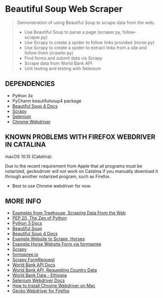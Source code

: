 # Beautiful Soup Web Scraper

> Demonstration of using Beautiful Soup to scrape data from the web.
> - Use Beautiful Soup to parse a page (scraper.py, follow-scraper.py)
> - Use Scrapy to create a spider to follow links provided (horse.py)
> - Use Scrapy to create a spider to extract links from a site and follow them (crawler.py)
> - Find forms and submit data via Scrapy
> - Scrape data from World Bank API
> - Unit testing and testing with Selenium





## DEPENDENCIES

- Python 3x
- PyCharm beautifulsoup4 package
- [Beautiful Soup 4 Docs](https://www.crummy.com/software/BeautifulSoup/bs4/doc/#)
- [Scrapy](https://scrapy.org/)
- [Selenium](https://www.selenium.dev/)
- [Chrome Webdriver](https://sites.google.com/a/chromium.org/chromedriver/downloads)


## KNOWN PROBLEMS WITH FIREFOX WEBDRIVER IN CATALINA
macOS 10.15 (Catalina):

Due to the recent requirement from Apple that all programs must
be notarized, geckodriver will not work on Catalina if you manually
download it through another notarized program, such as Firefox.

- Best to use Chrome webdriver for now.


## MORE INFO

- [Examples from Treehouse, Scraping Data From the Web](https://teamtreehouse.com/library/scraping-data-from-the-web)
- [PEP 20, The Zen of Python](https://www.python.org/dev/peps/pep-0020/)
- [Python 3 Docs](https://docs.python.org/3/)
- [Beautiful Soup](https://www.crummy.com/software/BeautifulSoup/)
- [Beautiful Soup 4 Docs](https://www.crummy.com/software/BeautifulSoup/bs4/doc/#)
- [Example Website to Scrape, Horses](https://treehouse-projects.github.io/horse-land/index.html)
- [Example Horse Website Form via formspree](https://treehouse-projects.github.io/horse-land/form)
- [Scrapy](https://scrapy.org/)
- [formspree.io](https://formspree.io/)
- [Scrapy FormRequest](https://doc.scrapy.org/en/latest/topics/request-response.html)
- [World Bank API Docs](https://datahelpdesk.worldbank.org/knowledgebase/articles/889386-developer-information-overview)
- [World Bank API, Requesting Country Data](https://datahelpdesk.worldbank.org/knowledgebase/articles/898590-country-api-queries)
- [World Bank Data - Ethiopia](http://api.worldbank.org/v2/country/ETH)
- [Selenium Webdriver Docs](https://www.selenium.dev/documentation/en/webdriver/driver_requirements/)
- [How to Install Chrome Webdriver on Mac](https://www.swtestacademy.com/install-chrome-driver-on-mac/)
- [Gecko Webdriver for Firefox](https://github.com/mozilla/geckodriver)
